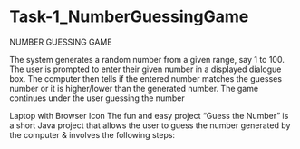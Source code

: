 # Task-1_NumberGuessingGame

NUMBER GUESSING GAME

The system generates a random number from a given range, say 1 to 100.
The user is prompted to enter their given number in a displayed dialogue box.
The computer then tells if the entered number matches the guesses number or it is
higher/lower than the generated number.
The game continues under the user guessing the number

Laptop with Browser Icon
The fun and easy project “Guess the Number” is a short Java project that allows the user
to guess the number generated by the computer & involves the following steps:
